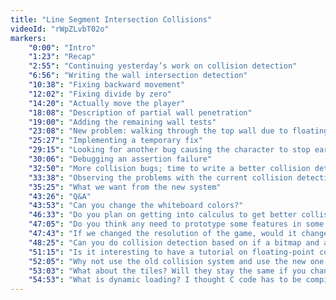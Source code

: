 ```yaml
---
title: "Line Segment Intersection Collisions"
videoId: "rWpZLvbT02o"
markers:
    "0:00": "Intro"
    "1:23": "Recap"
    "2:55": "Continuing yesterday’s work on collision detection"
    "6:56": "Writing the wall intersection detection"
    "10:38": "Fixing backward movement"
    "12:02": "Fixing divide by zero"
    "14:20": "Actually move the player"
    "18:08": "Description of partial wall penetration"
    "19:00": "Adding the remaining wall tests"
    "23:08": "New problem: walking through the top wall due to floating point precision loss"
    "25:27": "Implementing a temporary fix"
    "29:15": "Looking for another bug causing the character to stop early"
    "30:06": "Debugging an assertion failure"
    "32:50": "More collision bugs; time to write a better collision detection system!"
    "33:38": "Observing the problems with the current collision detection system"
    "35:25": "What we want from the new system"
    "43:26": "Q&A"
    "43:53": "Can you change the whiteboard colors?"
    "46:33": "Do you plan on getting into calculus to get better collision detection?"
    "47:05": "Do you think any need to prototype some features in some other language?"
    "47:43": "If we changed the resolution of the game, would it change the size of the objects?"
    "48:25": "Can you do collision detection based on if a bitmap and a pixel has alpha?"
    "51:15": "Is it interesting to have a tutorial on floating-point computations?"
    "52:05": "Why not use the old collision system and use the new one only if it finds a collision?"
    "53:03": "What about the tiles? Will they stay the same if you change resolution?"
    "54:53": "What is dynamic loading? I thought C code has to be compiled."
---
```

